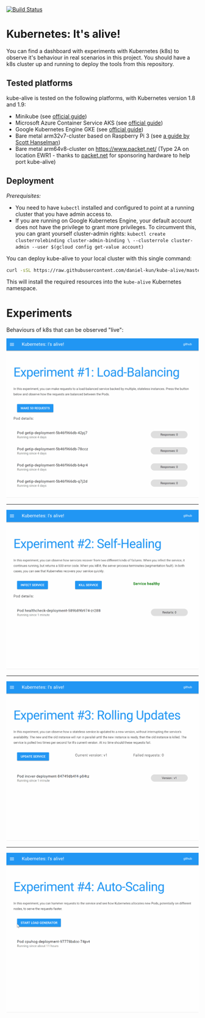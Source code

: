 [![Build Status](https://travis-ci.org/daniel-kun/kube-alive.svg?branch=master)](https://travis-ci.org/daniel-kun/kube-alive)

# Kubernetes: It's alive!

You can find a dashboard with experiments with Kubernetes (k8s) to observe it's behaviour in real scenarios in this project.
You should have a k8s cluster up and running to deploy the tools from this repository.

## Tested platforms

kube-alive is tested on the following platforms, with Kubernetes version 1.8 and 1.9:

- Minikube (see [official guide](https://kubernetes.io/docs/getting-started-guides/minikube/))
- Microsoft Azure Container Service AKS (see [official guide](https://docs.microsoft.com/en-us/azure/aks/intro-kubernetes#using-azure-container-service-aks))
- Google Kubernetes Engine GKE (see [official guide](https://cloud.google.com/kubernetes-engine/docs/quickstart))
- Bare metal arm32v7-cluster based on Raspberry Pi 3 (see [a guide by Scott Hanselman](https://www.hanselman.com/blog/HowToBuildAKubernetesClusterWithARMRaspberryPiThenRunNETCoreOnOpenFaas.aspx))
- Bare metal arm64v8-cluster on https://www.packet.net/ (Type 2A on location EWR1 - thanks to [packet.net](https://www.packet.net/) for sponsoring hardware to help port kube-alive)

## Deployment

*Prerequisites:*
* You need to have `kubectl` installed and configured to point at a running cluster that you have admin access to.
* If you are running on Google Kubernetes Engine, your default account does not have the privilege to grant more privileges. To circumvent this, you can grant yourself cluster-admin rights: `kubectl create clusterrolebinding cluster-admin-binding \
--clusterrole cluster-admin --user $(gcloud config get-value account)`

You can deploy kube-alive to your local cluster with this single command:

```bash
curl -sSL https://raw.githubusercontent.com/daniel-kun/kube-alive/master/deploy.sh | bash
```

This will install the required resources into the `kube-alive` Kubernetes namespace.

# Experiments

Behaviours of k8s that can be observed "live":

![Experiment 1 Demo](docs/demo-experiment-1.gif)

---

![Experiment 2 Demo](docs/demo-experiment-2.gif)

---

![Experiment 3 Demo](docs/demo-experiment-3.gif)

---

![Experiment 4 Demo](docs/demo-experiment-4.gif)

